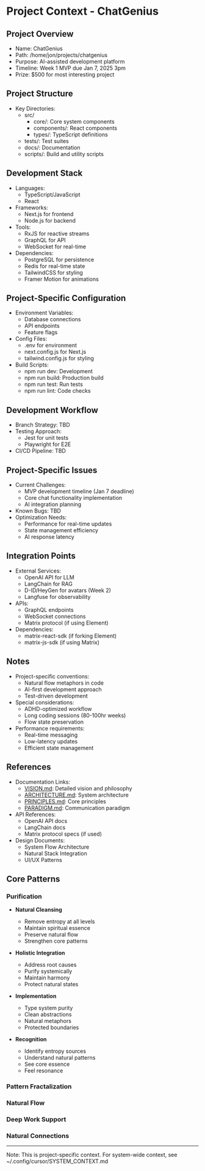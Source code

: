 # Project Context - ChatGenius

## Project Overview
- Name: ChatGenius
- Path: /home/jon/projects/chatgenius
- Purpose: AI-assisted development platform
- Timeline: Week 1 MVP due Jan 7, 2025 3pm
- Prize: $500 for most interesting project

## Project Structure
- Key Directories:
  - src/
    - core/: Core system components
    - components/: React components
    - types/: TypeScript definitions
  - tests/: Test suites
  - docs/: Documentation
  - scripts/: Build and utility scripts

## Development Stack
- Languages:
  - TypeScript/JavaScript
  - React
- Frameworks:
  - Next.js for frontend
  - Node.js for backend
- Tools:
  - RxJS for reactive streams
  - GraphQL for API
  - WebSocket for real-time
- Dependencies:
  - PostgreSQL for persistence
  - Redis for real-time state
  - TailwindCSS for styling
  - Framer Motion for animations

## Project-Specific Configuration
- Environment Variables:
  - Database connections
  - API endpoints
  - Feature flags
- Config Files:
  - .env for environment
  - next.config.js for Next.js
  - tailwind.config.js for styling
- Build Scripts:
  - npm run dev: Development
  - npm run build: Production build
  - npm run test: Run tests
  - npm run lint: Code checks

## Development Workflow
- Branch Strategy: TBD
- Testing Approach:
  - Jest for unit tests
  - Playwright for E2E
- CI/CD Pipeline: TBD

## Project-Specific Issues
- Current Challenges:
  - MVP development timeline (Jan 7 deadline)
  - Core chat functionality implementation
  - AI integration planning
- Known Bugs: TBD
- Optimization Needs:
  - Performance for real-time updates
  - State management efficiency
  - AI response latency

## Integration Points
- External Services:
  - OpenAI API for LLM
  - LangChain for RAG
  - D-ID/HeyGen for avatars (Week 2)
  - Langfuse for observability
- APIs:
  - GraphQL endpoints
  - WebSocket connections
  - Matrix protocol (if using Element)
- Dependencies:
  - matrix-react-sdk (if forking Element)
  - matrix-js-sdk (if using Matrix)

## Notes
- Project-specific conventions:
  - Natural flow metaphors in code
  - AI-first development approach
  - Test-driven development
- Special considerations:
  - ADHD-optimized workflow
  - Long coding sessions (80-100hr weeks)
  - Flow state preservation
- Performance requirements:
  - Real-time messaging
  - Low-latency updates
  - Efficient state management

## References
- Documentation Links:
  - [VISION.md](VISION.md): Detailed vision and philosophy
  - [ARCHITECTURE.md](ARCHITECTURE.md): System architecture
  - [PRINCIPLES.md](PRINCIPLES.md): Core principles
  - [PARADIGM.md](PARADIGM.md): Communication paradigm
- API References:
  - OpenAI API docs
  - LangChain docs
  - Matrix protocol specs (if used)
- Design Documents:
  - System Flow Architecture
  - Natural Stack Integration
  - UI/UX Patterns

## Core Patterns

### Purification
- **Natural Cleansing**
  - Remove entropy at all levels
  - Maintain spiritual essence
  - Preserve natural flow
  - Strengthen core patterns

- **Holistic Integration**
  - Address root causes
  - Purify systemically
  - Maintain harmony
  - Protect natural states

- **Implementation**
  - Type system purity
  - Clean abstractions
  - Natural metaphors
  - Protected boundaries

- **Recognition**
  - Identify entropy sources
  - Understand natural patterns
  - See core essence
  - Feel resonance

### Pattern Fractalization

### Natural Flow

### Deep Work Support

### Natural Connections

---
Note: This is project-specific context. For system-wide context, see ~/.config/cursor/SYSTEM_CONTEXT.md 